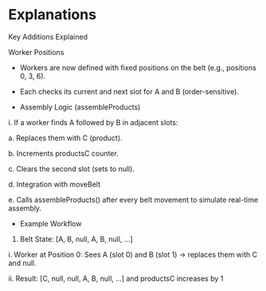

# Explanations

Key Additions Explained

Worker Positions

- Workers are now defined with fixed positions on the belt (e.g., positions 0, 3, 6).

- Each checks its current and next slot for A and B (order-sensitive).

- Assembly Logic (assembleProducts)

i. If a worker finds A followed by B in adjacent slots:

a. Replaces them with C (product).

b. Increments productsC counter.

c. Clears the second slot (sets to null).

d. Integration with moveBelt

e. Calls assembleProducts() after every belt movement to simulate real-time assembly.

- Example Workflow

1. Belt State: [A, B, null, A, B, null, ...]

i. Worker at Position 0: Sees A (slot 0) and B (slot 1) → replaces them with C and null.

ii. Result: [C, null, null, A, B, null, ...] and productsC increases by 1
